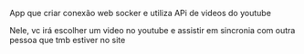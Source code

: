 App que criar conexão web socker e utiliza APi de videos do youtube

Nele, vc irá escolher um video no youtube e assistir em sincronia com outra pessoa que tmb estiver no site
